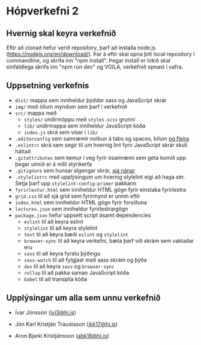 # Hópverkefni 2

## Hvernig skal keyra verkefnið

Eftir að clonað hefur verið repository, þarf að installa node.js (https://nodejs.org/en/download/).
Þar á eftir skal opna þitt local repository í commandline, og skrifa inn "npm install".
Þegar install er lokið skal einfaldlega skrifa inn "npm run dev" og VOILA, verkefnið opnast í vafra.

## Uppsetning verkefnis

* `dist/` mappa sem inniheldur _þýddar_ sass og JavaScript skrár
* `img/` með öllum myndum sem þarf í verkefnið
* `src/` mappa með
  - `styles/` undirmöppu með `styles.scss` grunni
  - `lib/` undirmappa sem inniheldur JavaScript kóða
  - `index.js` skrá sem vísar í `lib/`
* `.editorconfig` sem samræmir notkun á tabs og spaces, bilum [og fleira](https://editorconfig.org/)
* `.eslintrc` skrá sem segir til um hvernig lint fyrir JavaScript skrár skuli háttað
* `.gitattributes` sem kemur í veg fyrir ósamræmi sem geta komið upp þegar unnið er á milli stýrikerfa
* `.gitignore` sem hunsar algengar skrár, [sjá nánar](https://help.github.com/ignore-files/)
* `.stylelintrc` með upplýsingum um hvernig stylelint eigi að haga sér. Setja þarf upp `stylelint-config-primer` pakkann
* `fyrirlestur.html` sem inniheldur HTML gögn fyrir einstaka fyrirlestra
* `grid.css` til að sjá grid sem fyrirmynd er unnin eftir
* `index.html` sem inniheldur HTML gögn fyrir forsíðuna
* `lectures.json` sem inniheldur fyrirlestrargögn
* `package.json` hefur uppsett script ásamt dependencies
  - `eslint` til að keyra eslint
  - `stylelint` til að keyra stylelint
  - `test` til að keyra bæði `eslint` og `stylelint`
  - `browser-sync` til að keyra verkefni, bæta þarf við skrám sem vaktaðar eru
  - `sass` til að keyra fyrstu þýðingu
  - `sass-watch` til að fylgjast með sass skrám og þýða
  - `dev` til að keyra `sass` og `browser-sync`
  - `rollup` til að pakka saman JavaScript kóða
  - `babel` til að transpila kóða

## Upplýsingar um alla sem unnu verkefnið

* Ívar Jónsson (ivj3@hi.is)

* Jón Karl Kristján Traustason (jkk17@hi.is)

* Aron Bjarki Kristjánsson (abk18@hi.is)